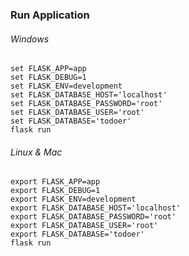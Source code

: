### Run Application
###### Windows 
    set FLASK_APP=app
    set FLASK_DEBUG=1
    set FLASK_ENV=development
    set FLASK_DATABASE_HOST='localhost'
    set FLASK_DATABASE_PASSWORD='root'
    set FLASK_DATABASE_USER='root'
    set FLASK_DATABASE='todoer'
    flask run

###### Linux & Mac
    export FLASK_APP=app
    export FLASK_DEBUG=1
    export FLASK_ENV=development
    export FLASK_DATABASE_HOST='localhost'
    export FLASK_DATABASE_PASSWORD='root'
    export FLASK_DATABASE_USER='root'
    export FLASK_DATABASE='todoer'
    flask run